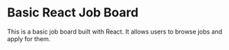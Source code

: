 # Basic React Job Board

This is a basic job board built with React. It allows users to browse jobs and apply for them.
